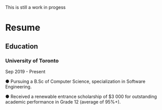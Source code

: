 <html>
  
<body>
  <p> This is still a work in progess </p>

  <h1>Resume</h1>

  <h2> Education </h2>

  <h3>University of Toronto</h3>
  <p>
    Sep 2019 - Present
  </p>
  <p>
    ● Pursuing a B.Sc of Computer Science, specialization in Software Engineering.
  </p>
  <p>
    ● Received a renewable entrance scholarship of $3 000 for outstanding academic
    performance in Grade 12 (average of 95%+).
  </p>


</body>

</html>
